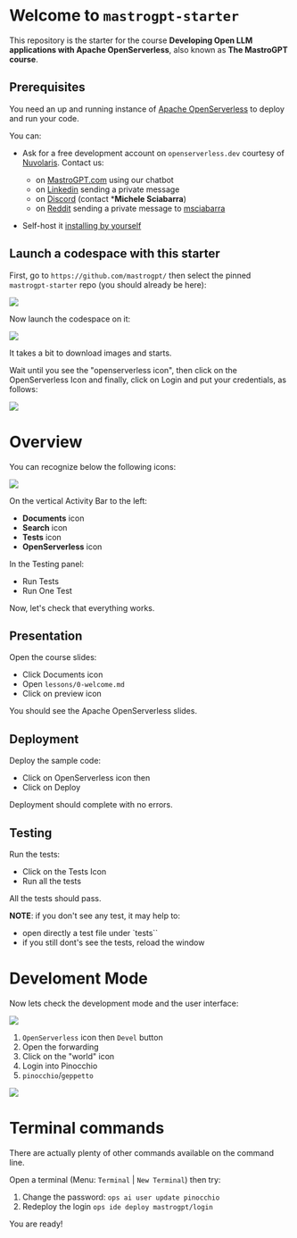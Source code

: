 # Welcome to `mastrogpt-starter`

This repository is the starter for the course **Developing Open LLM applications with Apache OpenServerless**, also known as **The MastroGPT course**.

## Prerequisites

You need an up and running instance of [Apache OpenServerless](https://openserverless.apache.org) to deploy and run your code. 

You can:
-  Ask for a free development account on `openserverless.dev` courtesy of [Nuvolaris](http://nuvolaris.io). Contact us:
   - on [MastroGPT.com](https://mastrogpt.nuvolaris.dev) using our chatbot
   - on [Linkedin](https://linkedin.com/in/msciab) sending a private message 
   - on [Discord](https://bit.ly/openserverless-discord) (contact ***Michele Sciabarra**)
   - on [Reddit](https://reddit.com/r/openserverless) sending a private message to [msciabarra](https://reddit.com/u/msciabarra)
  
- Self-host it [installing by yourself](https://openserverless.apache.org/docs/installation/)


## Launch a codespace with this starter

First, go to `https://github.com/mastrogpt/` then select the pinned `mastrogpt-starter` repo (you should already be here):

![](lessons/assets/starter.png)

Now launch the codespace on it:

![](lessons/assets/codespaces.png)

It takes a bit to download images and starts.

Wait until you see the "openserverless icon", then click on the  OpenServerless Icon and finally, click on Login and put your credentials, as follows:

![](lessons/assets/environment.png)


# Overview

You can recognize below the following icons:

![](lessons/assets/icons.png)

On the vertical Activity Bar to the left:

- **Documents** icon
- **Search** icon
- **Tests** icon
- **OpenServerless** icon

In the Testing panel:
- Run Tests
- Run One Test

Now, let's check that everything works.

## Presentation

Open the course slides:

- Click Documents icon
- Open `lessons/0-welcome.md`
- Click on preview icon

You should see the Apache OpenServerless slides.

## Deployment

Deploy the sample code:

- Click on OpenServerless icon then
- Click on Deploy

Deployment should complete with no errors.

## Testing

Run the tests:

- Click on the Tests Icon 
- Run all the tests

All the tests should pass.

**NOTE**: if you don't see any test, it may help to:

- open directly a test file under `tests``
- if you still dont's see the tests, reload the window

# Develoment Mode

Now lets check the development mode and the user interface:

![](lessons/assets/devmode.png)

1. `OpenServerless` icon then `Devel` button
1. Open the forwarding
1. Click on the "world" icon
1. Login into Pinocchio
1.  `pinocchio`/`geppetto`

![](lessons/assets/pinocchio.png)

# Terminal commands

There are actually plenty of other commands available on the command line.

Open a terminal (Menu: `Terminal` | `New Terminal`) then try:

1. Change the password: `ops ai user update pinocchio`
1. Redeploy the login `ops ide deploy mastrogpt/login`

You are ready!




